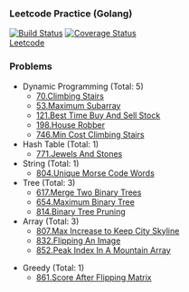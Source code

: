 ### Leetcode Practice (Golang)
[![Build Status](https://travis-ci.org/CX1ng/leetcode-go.svg?branch=master)](https://travis-ci.org/CX1ng/leetcode-go)
[![Coverage Status](https://coveralls.io/repos/github/CX1ng/leetcode-go/badge.svg?branch=master)](https://coveralls.io/github/CX1ng/leetcode-go?branch=master)  
[Leetcode](https://leetcode.com/)

### Problems
+ Dynamic Programming (Total: 5)
    * [70.Climbing Stairs](https://leetcode.com/problems/climbing-stairs/description/)
    * [53.Maximum Subarray](https://leetcode.com/problems/maximum-subarray/description/)
    * [121.Best Time Buy And Sell Stock](https://leetcode.com/problems/best-time-to-buy-and-sell-stock/description/)
    * [198.House Robber](https://leetcode.com/problems/house-robber/description/)
    * [746.Min Cost Climbing Stairs](https://leetcode.com/problems/min-cost-climbing-stairs/description/)
+ Hash Table (Total: 1)
    * [771.Jewels And Stones](https://leetcode.com/problems/jewels-and-stones/description/)
+ String (Total: 1)
    * [804.Unique Morse Code Words](https://leetcode.com/problems/unique-morse-code-words/description/)
+ Tree (Total: 3)
    * [617.Merge Two Binary Trees](https://leetcode.com/problems/merge-two-binary-trees/description/)
    * [654.Maximum Binary Tree](https://leetcode.com/problems/maximum-binary-tree/description/)
    * [814.Binary Tree Pruning](https://leetcode.com/problems/binary-tree-pruning/description/)
+ Array (Total: 3)
    * [807.Max Increase to Keep City Skyline](https://leetcode.com/problems/max-increase-to-keep-city-skyline/description/)
    * [832.Flipping An Image](https://leetcode.com/problems/flipping-an-image/description/)
    * [852.Peak Index In A Mountain Array](https://leetcode.com/problems/peak-index-in-a-mountain-array/description/)
* Greedy (Total: 1)
    * [861.Score After Flipping Matrix](https://leetcode.com/problems/score-after-flipping-matrix/description/)